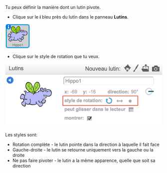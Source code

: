 Tu peux définir la manière dont un lutin pivote.

- Clique sur le **i** bleu près du lutin dans le panneau **Lutins**.

![Clique sur le i](images/click-i.png)

- Clique sur le style de rotation que tu veux.

![Style de rotation différent](images/rotation-style.png)

Les styles sont:

- Rotation complète - le lutin pointe dans la direction à laquelle il fait face
- Gauche-droite - le lutin se retourne uniquement vers la gauche ou la droite
- Ne pas faire pivoter - le lutin a la même apparence, quelle que soit sa direction